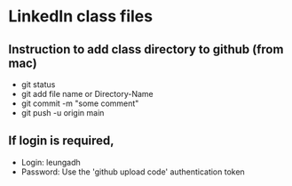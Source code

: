 # LinkedIn class files

## Instruction to add class directory to github (from mac)
- git status
- git add file name or Directory-Name
- git commit -m "some comment"
- git push -u origin main

## If login is required, 
- Login: leungadh
- Password:  Use the 'github upload code' authentication token



